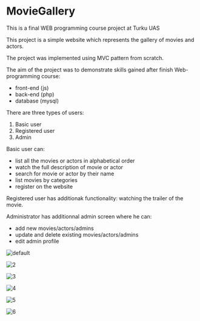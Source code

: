 # MovieGallery
This is a final WEB programming course project at Turku UAS

This project is a simple website which represents the gallery of movies and actors. 

The project was implemented using MVC pattern from scratch.

The aim of the project was to demonstrate skills gained after finish Web-programming course:
- front-end (js)
- back-end (php)
- database (mysql)

There are three types of users:

1. Basic user
2. Registered user
3. Admin

Basic user can: 
- list all the movies or actors in alphabetical order
- watch the full description of movie or actor
- search for movie or actor by their name
- list movies by categories
- register on the website

Registered user has additionak functionality: watching the trailer of the movie.

Administrator has additionnal admin screen where he can:
- add new movies/actors/admins
- update and delete existing movies/actors/admins
- edit admin profile

![default](https://cloud.githubusercontent.com/assets/18744749/19618689/a622daea-985a-11e6-94d6-1f1daa5bdbde.PNG)


![2](https://cloud.githubusercontent.com/assets/18744749/19618690/aae32918-985a-11e6-91c6-800c2868c601.PNG)


![3](https://cloud.githubusercontent.com/assets/18744749/19618691/adb47b42-985a-11e6-8299-10cd2d2e2968.PNG)


![4](https://cloud.githubusercontent.com/assets/18744749/19618692/b03acc2c-985a-11e6-8f00-8399ede65c34.PNG)


![5](https://cloud.githubusercontent.com/assets/18744749/19618694/b24a9150-985a-11e6-8782-0a486a5ac1a4.PNG)


![6](https://cloud.githubusercontent.com/assets/18744749/19618696/b4b71e54-985a-11e6-81b7-8a778df33657.PNG)
